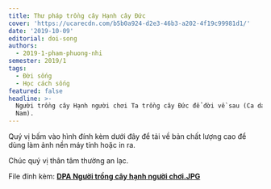 ```yaml
---
title: Thư pháp trồng cây Hạnh cây Đức
cover: 'https://ucarecdn.com/b5b0a924-d2e3-46b3-a202-4f19c99981d1/'
date: '2019-10-09'
editorial: doi-song
authors:
  - 2019-1-pham-phuong-nhi
semester: 2019/1
tags:
  - Đời sống
  - Học cách sống
featured: false
headline: >-
  Người trồng cây Hạnh người chơi Ta trồng cây Đức để đời về sau (Ca dao Việt
  Nam)​.
---
```

Quý vị bấm vào hình đính kèm dưới đây để tải về bản chất lượng cao để dùng làm ảnh nền máy tính hoặc in ra.



Chúc quý vị thân tâm thường an lạc.

File đính kèm: [**DPA Người trồng cây hạnh người chơi.JPG**](https://drive.google.com/file/d/1BgCcpifbwg9Q0r9bVrTnSBd8G6pIWRK8/view?usp=sharing)
